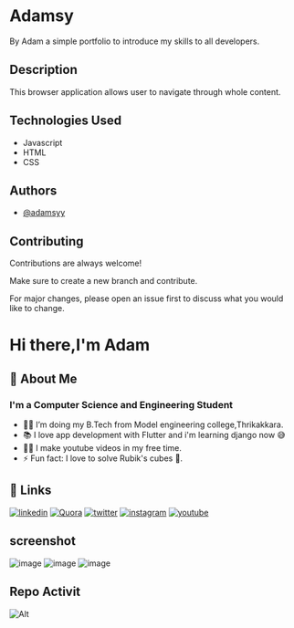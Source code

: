 
# Adamsy

By Adam a simple portfolio to introduce my skills to all developers.


## Description

 This browser application allows user to navigate through whole content.
  
## Technologies Used

- Javascript
- HTML
- CSS

## Authors
- [@adamsyy](https://github.com/adamsyy)
  
  
## Contributing

Contributions are always welcome!

Make sure to create a new branch and contribute.

For major changes, please open an issue first to discuss what you would like to change.

  
# Hi there,I'm Adam

  
## 🚀 About Me
### I'm a Computer Science and Engineering Student

- 👨‍💻 I’m doing my B.Tech from Model engineering college,Thrikakkara.
- 📚 I love app development with Flutter and i'm learning django now 😅
- 💪🏼 I make youtube videos in my free time.
- ⚡ Fun fact: I love to solve Rubik's cubes 🎱.

  
## 🔗 Links

[![linkedin](https://img.shields.io/badge/linkedin-0A66C2?style=for-the-badge&logo=linkedin&logoColor=white)](https://www.linkedin.com/in/adamsy) [![Quora](https://img.shields.io/badge/Quora-%23B92B27.svg?&style=for-the-badge&logo=Quora&logoColor=white)](https://www.quora.com/profile/Adam-Oommen-Jacob)
[![twitter](https://img.shields.io/badge/Twitter-1DA1F2?style=for-the-badge&logo=twitter&logoColor=white)]( https://twitter.com/adamsycodes?s=20&t=71AGIv0ZNkE_sFojVxxrFg) [![instagram](https://img.shields.io/badge/Instagram-E4405F?style=for-the-badge&logo=instagram&logoColor=white)]( https://www.instagram.com/adamrubiks/?hl=en)
[![youtube](https://img.shields.io/badge/YouTube-FF0000?style=for-the-badge&logo=youtube&logoColor=white)]( https://www.youtube.com/c/Adamsy)
  

## screenshot

![image](https://user-images.githubusercontent.com/70138571/198054306-73182080-99bf-4c0c-8512-cc34fb8de14f.png)
![image](https://user-images.githubusercontent.com/70138571/198054233-8f9985c0-ec82-482e-a079-a491920b188f.png)
![image](https://user-images.githubusercontent.com/70138571/197762875-eba1f770-4a82-447f-b155-6c9c5d61d515.png)
## Repo Activit
![Alt](https://repobeats.axiom.co/api/embed/9b0b9ecc7220966c9d452a241b5ab3be6dd7297c.svg "Repobeats analytics image")
